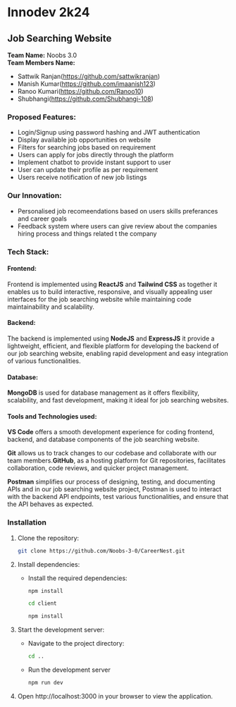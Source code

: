 # Innodev 2k24

## Job Searching Website

<b>Team Name:</b> Noobs 3.0<br>
<b>Team Members Name:</b>

- Sattwik Ranjan(https://github.com/sattwikranjan)
- Manish Kumar(https://github.com/imaanish123)
- Ranoo Kumari(https://github.com/Ranoo10)
- Shubhangi(https://github.com/Shubhangi-108)

### Proposed Features:

- Login/Signup using password hashing and JWT authentication<br>
- Display available job opportunities on website<br>
- Filters for searching jobs based on requirement<br>
- Users can apply for jobs directly through the platform<br>
- Implement chatbot to provide instant support to user<br>
- User can update their profile as per requirement<br>
- Users receive notification of new job listings<br>

### Our Innovation:

- Personalised job recomeendations based on users skills preferances and career goals<br>
- Feedback system where users can give review about the companies hiring process and things related t the company<br>

### Tech Stack:

#### Frontend:

Frontend is implemented using <b>ReactJS</b> and <b>Tailwind CSS</b> as together it enables us to build interactive, responsive, and visually appealing user interfaces for the job searching website while maintaining code maintainability and scalability.

#### Backend:

The backend is implemented using <b>NodeJS</b> and <b>ExpressJS</b> it provide a lightweight, efficient, and flexible platform for developing the backend of our job searching website, enabling rapid development and easy integration of various functionalities.

#### Database:

<b>MongoDB</b> is used for database management as it offers flexibility, scalability, and fast development, making it ideal for job searching websites.

#### Tools and Technologies used:

<b>VS Code</b> offers a smooth development experience for coding frontend, backend, and database components of the job searching website.

<b>Git</b> allows us to track changes to our codebase and collaborate with our team members.<b>GitHub</b>, as a hosting platform for Git repositories, facilitates collaboration, code reviews, and quicker project management.

<b>Postman</b> simplifies our process of designing, testing, and documenting APIs and in our job searching website project, Postman is used to interact with the backend API endpoints, test various functionalities, and ensure that the API behaves as expected.

### Installation

1. Clone the repository:
   ```bash
   git clone https://github.com/Noobs-3-0/CareerNest.git
   ```
2. Install dependencies:

   - Install the required dependencies:
     ```bash
     npm install
     ```
     ```bash
     cd client
     ```
     ```bash
     npm install
     ```

3. Start the development server:

   - Navigate to the project directory:
     ```bash
     cd ..
     ```
   - Run the development server
     ```bash
     npm run dev
     ```

4. Open http://localhost:3000 in your browser to view the application.
